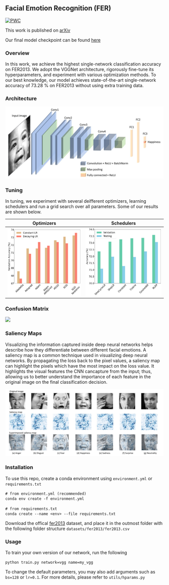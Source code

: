 ## Facial Emotion Recognition (FER)

[![PWC](https://img.shields.io/endpoint.svg?url=https://paperswithcode.com/badge/facial-emotion-recognition-state-of-the-art/facial-expression-recognition-on-fer2013)](https://paperswithcode.com/sota/facial-expression-recognition-on-fer2013?p=facial-emotion-recognition-state-of-the-art)

This work is published on [arXiv](https://arxiv.org/abs/2105.03588)

Our final model checkpoint can be found [here](https://drive.google.com/file/d/1uXGMXRk09r1ZQGFFEcoKXLKZHuaXDtNT/view?usp=sharing)
### Overview
In this work, we achieve the highest single-network classification accuracy on FER2013. We adopt the VGGNet architecture, rigorously fine-tune its hyperparameters, and experiment with various optimization methods. To our best knowledge, our model achieves state-of-the-art single-network accuracy of 73.28 % on FER2013 without using extra training data.

### Architecture
![Architecture](images/architecture.jpeg)

### Tuning

In tuning, we experiment with several deifferent optimizers, learning schedulers and run a grid search over all parameters. Some of our results are shown below.

Optimizers            |  Schedulers
:-------------------------:|:-------------------------:
![Optimizers](images/optimizers.png)  |  ![Schedulers](images/schedulers.jpeg)

### Confusion Matrix
<img src="https://github.com/usef-kh/fer/blob/master/images/confusion%20matrix.jpeg" width="500">

### Saliency Maps
Visualizing the information captured inside deep neural networks helps describe how they differentiate between different facial emotions. A saliency map is a common technique used in visualizing deep neural networks. By propagating the loss back to the pixel values, a saliency map can highlight the pixels which have the most impact on the loss value. It highlights the visual features the CNN cancapture from the input; thus, allowing us to better understand the  importance of each feature in the original image on the final classification decision.

![Saliency Maps](images/saliency%20maps.jpeg)

### Installation
To use this repo, create a conda environment using `environment.yml` or `requirements.txt`

```
# from environment.yml (recommended)
conda env create -f environment.yml

# from requirements.txt
conda create --name <env> --file requirements.txt
```
Download the offical [fer2013](https://www.kaggle.com/c/challenges-in-representation-learning-facial-expression-recognition-challenge/data) dataset, and place it in the outmost folder with the following folder structure `datasets/fer2013/fer2013.csv`

### Usage

To train your own version of our network, run the following

```
python train.py network=vgg name=my_vgg
```
To change the default parameters, you may also add arguments such as `bs=128` or `lr=0.1`. For more details, please refer to `utils/hparams.py`
